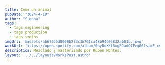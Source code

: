 ```yaml
---
title: Como un animal
pubDate: "2024-4-19"
author: "Sienna"
tags:
  - tags.engineering
  - tags.production
  - tags.synths
imgUrl: '@assets/ab67616d0000b273c3b761ca48b946f6832a601b.jpeg'
workUrl: 'https://open.spotify.com/album/0hyDoXHt6xgPJadQ7FegG6?si=E_cCPp1QTYarS-GTsbee8A'
description: Mezclado y masterizado por Rubén Montes.
layout: '../../layouts/WorksPost.astro'
---
```

